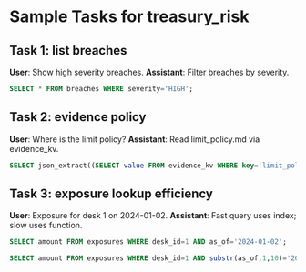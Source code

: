 # Sample Tasks for treasury_risk

## Task 1: list breaches
**User**: Show high severity breaches.
**Assistant**: Filter breaches by severity.
```sql
SELECT * FROM breaches WHERE severity='HIGH';
```

## Task 2: evidence policy
**User**: Where is the limit policy?
**Assistant**: Read limit_policy.md via evidence_kv.
```sql
SELECT json_extract((SELECT value FROM evidence_kv WHERE key='limit_policy'), '$');
```

## Task 3: exposure lookup efficiency
**User**: Exposure for desk 1 on 2024-01-02.
**Assistant**: Fast query uses index; slow uses function.
```sql fast
SELECT amount FROM exposures WHERE desk_id=1 AND as_of='2024-01-02';
```
```sql slow
SELECT amount FROM exposures WHERE desk_id=1 AND substr(as_of,1,10)='2024-01-02';
```
